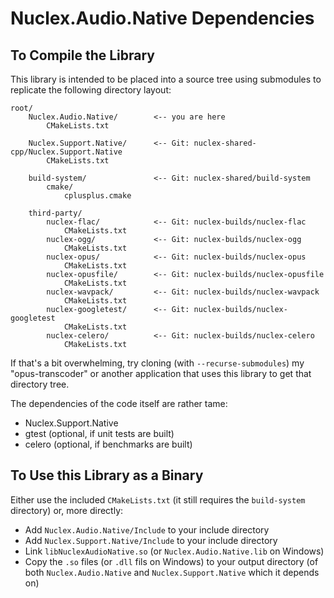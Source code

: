 Nuclex.Audio.Native Dependencies
================================


To Compile the Library
----------------------

This library is intended to be placed into a source tree using submodules to replicate
the following directory layout:

    root/
        Nuclex.Audio.Native/        <-- you are here
            CMakeLists.txt

        Nuclex.Support.Native/      <-- Git: nuclex-shared-cpp/Nuclex.Support.Native
            CMakeLists.txt

        build-system/               <-- Git: nuclex-shared/build-system
            cmake/
                cplusplus.cmake

        third-party/
            nuclex-flac/            <-- Git: nuclex-builds/nuclex-flac
                CMakeLists.txt
            nuclex-ogg/             <-- Git: nuclex-builds/nuclex-ogg
                CMakeLists.txt
            nuclex-opus/            <-- Git: nuclex-builds/nuclex-opus
                CMakeLists.txt
            nuclex-opusfile/        <-- Git: nuclex-builds/nuclex-opusfile
                CMakeLists.txt
            nuclex-wavpack/         <-- Git: nuclex-builds/nuclex-wavpack
                CMakeLists.txt
            nuclex-googletest/      <-- Git: nuclex-builds/nuclex-googletest
                CMakeLists.txt
            nuclex-celero/          <-- Git: nuclex-builds/nuclex-celero
                CMakeLists.txt

If that's a bit overwhelming, try cloning (with `--recurse-submodules`) my "opus-transcoder"
or another application that uses this library to get that directory tree.

The dependencies of the code itself are rather tame:

  * Nuclex.Support.Native
  * gtest (optional, if unit tests are built)
  * celero (optional, if benchmarks are built)

To Use this Library as a Binary
-------------------------------

Either use the included `CMakeLists.txt` (it still requires the `build-system` directory)
or, more directly:

  * Add `Nuclex.Audio.Native/Include` to your include directory
  * Add `Nuclex.Support.Native/Include` to your include directory
  * Link `libNuclexAudioNative.so` (or `Nuclex.Audio.Native.lib` on Windows)
  * Copy the `.so` files (or `.dll` fils on Windows) to your output directory
    (of both `Nuclex.Audio.Native` and `Nuclex.Support.Native` which it depends on)
